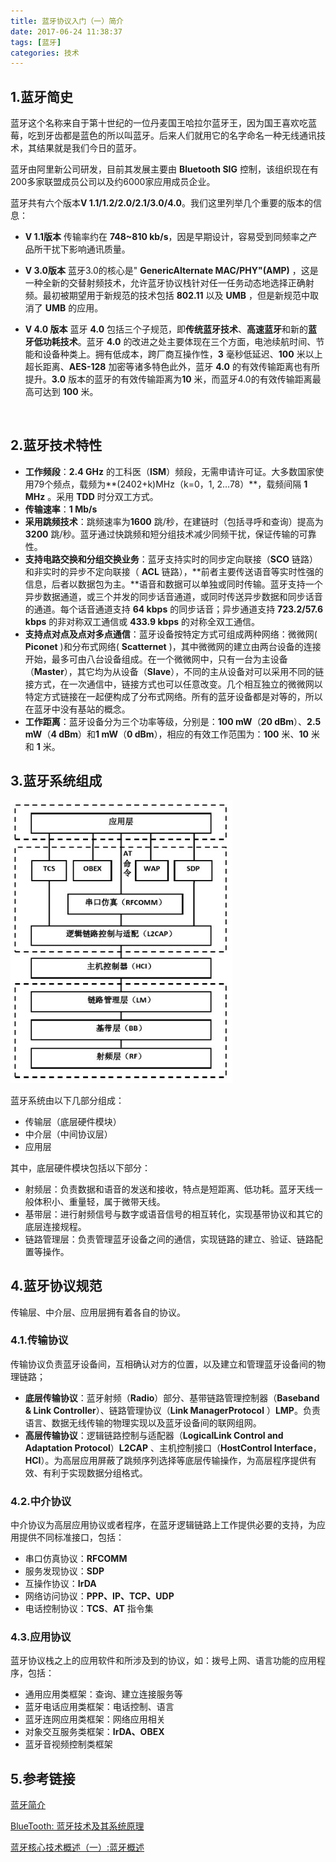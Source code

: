 ```yaml
---
title: 蓝牙协议入门（一）简介
date: 2017-06-24 11:38:37
tags: [蓝牙]
categories: 技术
---
```


## 1.蓝牙简史

蓝牙这个名称来自于第十世纪的一位丹麦国王哈拉尔蓝牙王，因为国王喜欢吃蓝莓，吃到牙齿都是蓝色的所以叫蓝牙。后来人们就用它的名字命名一种无线通讯技术，其结果就是我们今日的蓝牙。

蓝牙由阿里新公司研发，目前其发展主要由 **Bluetooth SIG** 控制，该组织现在有200多家联盟成员公司以及约6000家应用成员企业。

蓝牙共有六个版本**V 1.1/1.2/2.0/2.1/3.0/4.0**。我们这里列举几个重要的版本的信息：

* **V 1.1版本** 传输率约在 **748~810 kb/s**，因是早期设计，容易受到同频率之产品所干扰下影响通讯质量。

* **V 3.0版本** 蓝牙3.0的核心是" **GenericAlternate MAC/PHY"(AMP)** ，这是一种全新的交替射频技术，允许蓝牙协议栈针对任一任务动态地选择正确射频。最初被期望用于新规范的技术包括 **802.11** 以及 **UMB** ，但是新规范中取消了 **UMB** 的应用。

* **V 4.0 版本** 蓝牙 **4.0** 包括三个子规范，即**传统蓝牙技术**、**高速蓝牙**和新的**蓝牙低功耗技术**。蓝牙 **4.0** 的改进之处主要体现在三个方面，电池续航时间、节能和设备种类上。拥有低成本，跨厂商互操作性，**3** 毫秒低延迟、**100** 米以上超长距离、**AES-128** 加密等诸多特色此外，蓝牙 **4.0** 的有效传输距离也有所提升。**3.0** 版本的蓝牙的有效传输距离为**10** 米，而蓝牙4.0的有效传输距离最高可达到 **100** 米。

  ​

## 2.蓝牙技术特性

* **工作频段**：**2.4 GHz** 的工科医（**ISM**）频段，无需申请许可证。大多数国家使用79个频点，载频为**(2402+k)MHz（k=0，1, 2…78）**，载频间隔 **1 MHz** 。采用 **TDD** 时分双工方式。
* **传输速率**：**1 Mb/s**
* **采用跳频技术**：跳频速率为**1600** 跳/秒，在建链时（包括寻呼和查询）提高为 **3200** 跳/秒。蓝牙通过快跳频和短分组技术减少同频干扰，保证传输的可靠性。
* **支持电路交换和分组交换业务**：蓝牙支持实时的同步定向联接（**SCO** 链路）和非实时的异步不定向联接（ **ACL** 链路），**前者主要传送语音等实时性强的信息，后者以数据包为主。**语音和数据可以单独或同时传输。蓝牙支持一个异步数据通道，或三个并发的同步话音通道，或同时传送异步数据和同步话音的通道。每个话音通道支持 **64 kbps** 的同步话音；异步通道支持 **723.2/57.6 kbps** 的非对称双工通信或 **433.9 kbps** 的对称全双工通信。
* **支持点对点及点对多点通信**：蓝牙设备按特定方式可组成两种网络：微微网( **Piconet** )和分布式网络( **Scatternet** )，其中微微网的建立由两台设备的连接开始，最多可由八台设备组成。在一个微微网中，只有一台为主设备（**Master**），其它均为从设备（**Slave**），不同的主从设备对可以采用不同的链接方式，在一次通信中，链接方式也可以任意改变。几个相互独立的微微网以特定方式链接在一起便构成了分布式网络。所有的蓝牙设备都是对等的，所以在蓝牙中没有基站的概念。
* **工作距离**：蓝牙设备分为三个功率等级，分别是：**100 mW**（**20 dBm**）、**2.5 mW**（**4 dBm**）和**1 mW**（**0 dBm**），相应的有效工作范围为：**100** 米、**10** 米和 **1** 米。



## 3.蓝牙系统组成

![](https://raw.githubusercontent.com/JackSmithThu/MarkdownPhotos/master/201707270001.png)

蓝牙系统由以下几部分组成：

* 传输层（底层硬件模块）
* 中介层（中间协议层）
* 应用层

其中，底层硬件模块包括以下部分：

* 射频层：负责数据和语音的发送和接收，特点是短距离、低功耗。蓝牙天线一般体积小、重量轻，属于微带天线。
* 基带层：进行射频信号与数字或语音信号的相互转化，实现基带协议和其它的底层连接规程。
* 链路管理层：负责管理蓝牙设备之间的通信，实现链路的建立、验证、链路配置等操作。



## 4.蓝牙协议规范

传输层、中介层、应用层拥有着各自的协议。

### 4.1.传输协议

传输协议负责蓝牙设备间，互相确认对方的位置，以及建立和管理蓝牙设备间的物理链路；

* **底层传输协议**：蓝牙射频（**Radio**）部分、基带链路管理控制器（**Baseband & Link Controller**）、链路管理协议（**Link ManagerProtocol** ）**LMP**。负责语言、数据无线传输的物理实现以及蓝牙设备间的联网组网。
* **高层传输协议**：逻辑链路控制与适配器（**LogicalLink Control and Adaptation Protocol**）**L2CAP** 、主机控制接口（**HostControl Interface**，**HCI**）。为高层应用屏蔽了跳频序列选择等底层传输操作，为高层程序提供有效、有利于实现数据分组格式。

### 4.2.中介协议

中介协议为高层应用协议或者程序，在蓝牙逻辑链路上工作提供必要的支持，为应用提供不同标准接口，包括：

* 串口仿真协议：**RFCOMM**
* 服务发现协议：**SDP**
* 互操作协议：**IrDA**
* 网络访问协议：**PPP、IP、TCP、UDP**
* 电话控制协议：**TCS**、**AT** 指令集

### 4.3.应用协议

蓝牙协议栈之上的应用软件和所涉及到的协议，如：拨号上网、语言功能的应用程序，包括：

* 通用应用类框架：查询、建立连接服务等
* 蓝牙电话应用类框架：电话控制、语言
* 蓝牙连网应用类框架：网络应用相关
* 对象交互服务类框架：**IrDA、OBEX**
* 蓝牙音视频控制类框架



## 5.参考链接

[蓝牙简介](https://wenku.baidu.com/view/7e32bd22c5da50e2524d7fa5.html)

[BlueTooth: 蓝牙技术及其系统原理](http://blog.csdn.net/augusdi/article/details/25956039)

[蓝牙核心技术概述（一）:蓝牙概述](http://blog.csdn.net/xubin341719/article/details/38145507)